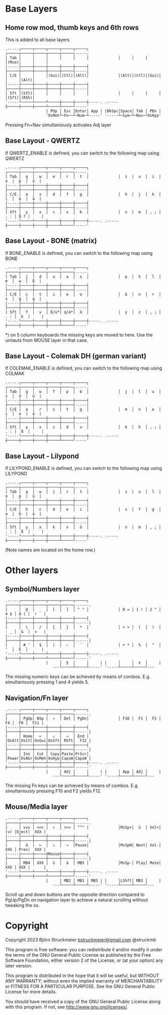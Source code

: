 
# Base Layers

## Home row mod, thumb keys and 6th rows
This is added to all base layers
```
.-----┌─────┬─────┬─────┬─────┬─────┐             ┌─────┬─────┬─────┬─────┬─────┐-----.
| Tab │     │     │     │     │     │             │     │     │     │(Mse)│     │     |
|-----├─────┼─────┼─────┼─────┼─────┤             ├─────┼─────┼─────┼─────┼─────┤-----|
| C/E │     │     │(Gui)│(Ctl)│(Alt)│             │(Alt)│(Ctl)│(Gui)│     │     │(Alt)|
|-----├─────┼─────┼─────┼─────┼─────┤             ├─────┼─────┼─────┼─────┼─────┤-----|
| Sft │(Sft)│     │     │     │     │             │     │     │     │     │(Sft)│(RSh)|
'-----└─────┴─────┴─────┼─────┼─────┼-----. .-----┼─────┼─────┼─────┴─────┴─────┘-----'
                  | PUp │ Esc │Enter│ App | |BkSpc│Space│ Tab │ PDn |
                  'OsMeh└─Fn──┴─Num─┴-----' '-----┴─Sym─┴─Nav─┘OsHyp'
```
Pressing Fn+Nav simultaniously activates Adj layer

## Base Layout - QWERTZ
If QWERTZ_ENABLE is defined, you can switch to the following map using QWERTZ
```
.-----┌─────┬─────┬─────┬─────┬─────┐             ┌─────┬─────┬─────┬─────┬─────┐-----.
| Tab │  q  │  w  │  e  │  r  │  t  │             │  z  │  u  │  i  │  o  │  p  │  ü  |
|-----├─────┼─────┼─────┼─────┼─────┤             ├─────┼─────┼─────┼─────┼─────┤-----|
| C/E │  a  │  s  │  d  │  f  │  g  │             │  h  │  j  │  k  │  l  │  ö  │  ä  |
|-----├─────┼─────┼─────┼─────┼─────┤             ├─────┼─────┼─────┼─────┼─────┤-----|
| Sft │  y  │  x  │  c  │  v  │  b  │             │  n  │  m  │ , ; │ . : │ ß ? │     |
'-----└─────┴─────┼─────┼─────┼─────┼-----. .-----┼─────┼─────┼─────┼─────┴─────┘-----'
```

## Base Layout - BONE (matrix)
If BONE_ENABLE is defined, you can switch to the following map using BONE
```
.-----┌─────┬─────┬─────┬─────┬─────┐             ┌─────┬─────┬─────┬─────┬─────┐-----.
| Tab │  j  │  d  │  u  │  a  │  x  │             │  p  │  h  │  l  │  m  │  w  │  ß  |
|-----├─────┼─────┼─────┼─────┼─────┤             ├─────┼─────┼─────┼─────┼─────┤-----|
| C/E │  c  │  t  │  i  │  e  │  o  │             │  b  │  n  │  r  │  s  │  g  │  q  |
|-----├─────┼─────┼─────┼─────┼─────┤             ├─────┼─────┼─────┼─────┼─────┤-----|
| Sft │  f  │  v  │ ß/ü*│ q/ä*│  ö  │             │  y  │  z  │ , ; │ . : │  k  │     |
'-----└─────┴─────┼─────┼─────┼─────┼-----. .-----┼─────┼─────┼─────┼─────┴─────┘-----'
```
*) on 5 column keyboards the missing keys are moved to here. Use the umlauts
from MOUSE layer in that case.

## Base Layout - Colemak DH (german variant)
If COLEMAK_ENABLE is defined, you can switch to the following map using COLMAK
```
.-----┌─────┬─────┬─────┬─────┬─────┐             ┌─────┬─────┬─────┬─────┬─────┐-----.
| Tab │  q  │  w  │  f  │  p  │  b  │             │  j  │  l  │  u  │  z  │  ö  │  ü  |
|-----├─────┼─────┼─────┼─────┼─────┤             ├─────┼─────┼─────┼─────┼─────┤-----|
| C/E │  a  │  r  │  s  │  t  │  g  │             │  m  │  n  │  e  │  i  │  o  │  ä  |
|-----├─────┼─────┼─────┼─────┼─────┤             ├─────┼─────┼─────┼─────┼─────┤-----|
| Sft │  y  │  x  │  c  │  d  │  v  │             │  k  │  h  │ , ; │ . : │  ß  │     |
'-----└─────┴─────┼─────┼─────┼─────┼-----. .-----┼─────┼─────┼─────┼─────┴─────┘-----'
```

## Base Layout - Lilypond
If LILYPOND_ENABLE is defined, you can switch to the following map using LILYPOND
```
.-----┌─────┬─────┬─────┬─────┬─────┐             ┌─────┬─────┬─────┬─────┬─────┐-----.
| Tab │  q  │  w  │  j  │  r  │  t  │             │  z  │  u  │  l  │  o  │  p  │  ü  |
|-----├─────┼─────┼─────┼─────┼─────┤             ├─────┼─────┼─────┼─────┼─────┤-----|
| C/E │  h  │  c  │  d  │  e  │  i  │             │  s  │  f  │  g  │  a  │  b  │  ä  |
|-----├─────┼─────┼─────┼─────┼─────┤             ├─────┼─────┼─────┼─────┼─────┤-----|
| Sft │  y  │  x  │  k  │  v  │  ö  │             │  n  │  m  │ , ; │ . : │  ß  │     |
'-----└─────┴─────┼─────┼─────┼─────┼-----. .-----┼─────┼─────┼─────┼─────┴─────┘-----'
```
(Note names are located on the home row.)

# Other layers

## Symbol/Numbers layer
```
.-----┌─────┬─────┬─────┬─────┬─────┐             ┌─────┬─────┬─────┬─────┬─────┐------.
|     │  @  │  _  │  [  │  ]  │ ^ ° │             │ 0 = │ 1 ! │ 2 " │ 4 $ │ 8 ( │  !   |
|-----├─────┼─────┼─────┼─────┼─────┤             ├─────┼─────┼─────┼─────┼─────┤------|
|     │  \  │  /  │  {  │  }  │  *  │             │ < > │  (  │  )  │ - _ │  &  │  =   |
|-----├─────┼─────┼─────┼─────┼─────┤             ├─────┼─────┼─────┼─────┼─────┤------|
|     │ # ' │  $  │  |  │  ~  │  ´  │             │ + * │  %  │  "  │  '  │  €  │      |
'-----└─────┴─────┴─────┼─────┼─────┼-----. .-----┼─────┼─────┼─────┴─────┴─────┘------'
                  |     │  §  │     │     | |     │     │  ¢  │     |
                     ---└─────┴─────┴-----' '-----┴─────┴─────┘---
```
The missing numeric keys can be achieved by means of combos. E.g.
simultaniously pressing 1 and 4 yields 5.

## Navigation/Fn layer
```
.-----┌─────┬─────┬─────┬─────┬─────┐             ┌─────┬─────┬─────┬─────┬─────┐------.
|     │ PgUp│ BSp │  ↑  │ Del │ PgDn│             │ F10 │  F1 │  F2 │  F4 │  F8 │  F11 |
|-----├─────┼─────┼─────┼─────┼─────┤             ├─────┼─────┼─────┼─────┼─────┤------|
|     │ Home│  ←  │  ↓  │  →  │ End │             │OsAlt│OsCtl│OsGui│OsSft│ RSft│  F12 |
|-----├─────┼─────┼─────┼─────┼─────┤             ├─────┼─────┼─────┼─────┼─────┤------|
|     │ Ins │ Cut │ Copy│Paste│PrScr│             │Power│OsAGr│OsMeh│OsHyp│CapsW│CapsW |
'-----└─────┴─────┴─────┼─────┼─────┼-----. .-----┼─────┼─────┼─────┴─────┴─────┘------'
                  |     │ Adj │     │     | |     │ App │ Adj │     |
                     ---└─────┴─────┴-----' '-----┴─────┴─────┘---
```
The missing Fn keys can be achieved by means of combos. E.g. simultaniously
pressing F10 and F2 yields F12.

## Mouse/Media layer
```
.-----┌─────┬─────┬─────┬─────┬─────┐             ┌─────┬─────┬─────┬─────┬─────┐------.
|     │ vvv │ <<< │  ↑  │ >>> │ ^^^ │             │MsSp+│  ü  │ Vol+│ (v) │Eject│  XXX |
|-----├─────┼─────┼─────┼─────┼─────┤             ├─────┼─────┼─────┼─────┼─────┤------|
|     │  ä  │  ←  │  ↓  │  →  │Pause│             │MsSpN│ Next│ Vol-│ XXX │ Prev│  XXX |
|-----├─────┼─────┼Mouse┼─────┼─────┤             ├─────┼─────┼─────┼─────┼─────┤------|
|     │ MB4 │ XXX │  ü  │  ä  │ MB5 │             │MsSp-│ Play│ Mute│ XXX │ XXX │      |
'-----└─────┴─────┴─────┼─────┼─────┼-----. .-----┼─────┼─────┼─────┴─────┴─────┘------'
                  |     │ MB2 │ MB1 │ MB3 | |     │LShft│ MB3 │     |
                     ---└─────┴─────┴-----' '-----┴─────┴─────┘---
```
Scroll up and down buttons are the opposite direction compared to PgUp/PgDn on
navigation layer to achieve a natural scrolling without tweaking the os.

# Copyright
Copyright 2023 Björn Struckmeier bstruckmeier@gmail.com @struckmb

This program is free software: you can redistribute it and/or modify
it under the terms of the GNU General Public License as published by
the Free Software Foundation, either version 2 of the License, or
(at your option) any later version.

This program is distributed in the hope that it will be useful,
but WITHOUT ANY WARRANTY; without even the implied warranty of
MERCHANTABILITY or FITNESS FOR A PARTICULAR PURPOSE.  See the
GNU General Public License for more details.

You should have received a copy of the GNU General Public License
along with this program.  If not, see <http://www.gnu.org/licenses/>.


